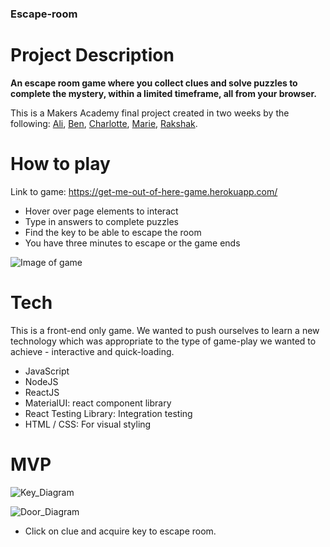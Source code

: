 ### Escape-room

# Project Description

**An escape room game where you collect clues and solve puzzles to complete the mystery, within a limited timeframe, all from your browser.**

This is a Makers Academy final project created in two weeks by the following: [Ali](https://github.com/AliCo-Hash), [Ben](https://github.com/benpartington), [Charlotte](https://github.com/CBuchan5), [Marie](https://github.com/mmguinness), [Rakshak](https://github.com/Rakshak81).

# How to play

Link to game: https://get-me-out-of-here-game.herokuapp.com/

- Hover over page elements to interact 
- Type in answers to complete puzzles
- Find the key to be able to escape the room
- You have three minutes to escape or the game ends

![Image of game](game_screenshots/Game_play_03.png)

# Tech

This is a front-end only game. We wanted to push ourselves to learn a new technology which was appropriate to the type of game-play we wanted to achieve - interactive and quick-loading.

- JavaScript
- NodeJS 
- ReactJS
- MaterialUI: react component library
- React Testing Library: Integration testing
- HTML / CSS: For visual styling

# MVP

![Key_Diagram](https://github.com/mmguinness/escape-room/public/click_key.png)

![Door_Diagram](click_door.png)

- Click on clue and acquire key to escape room.
